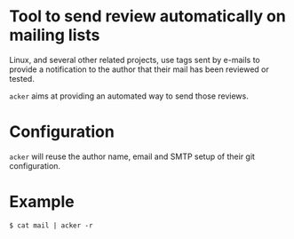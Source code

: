 # Tool to send review automatically on mailing lists

Linux, and several other related projects, use tags sent by e-mails to provide
a notification to the author that their mail has been reviewed or tested.

`acker` aims at providing an automated way to send those reviews.

# Configuration

`acker` will reuse the author name, email and SMTP setup of their git configuration.

# Example

```
$ cat mail | acker -r
```
